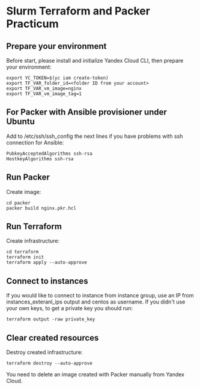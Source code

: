 # Slurm Terraform and Packer Practicum
## Prepare your environment
Before start, please install and initialize Yandex Cloud CLI, then prepare your environment:
```
export YC_TOKEN=$(yc iam create-token)
export TF_VAR_folder_id=<folder ID from your account>
export TF_VAR_vm_image=nginx
export TF_VAR_vm_image_tag=1
```
## For Packer with Ansible provisioner under Ubuntu
Add to /etc/ssh/ssh_config the next lines if you have problems with ssh connection for Ansible:
```
PubkeyAcceptedAlgorithms ssh-rsa
HostkeyAlgorithms ssh-rsa
```
## Run Packer
Create image:
```
cd packer
packer build nginx.pkr.hcl
```
## Run Terraform
Create infrastructure:
```
cd terraform
terraform init
terraform apply --auto-approve
```
## Connect to instances
If you would like to connect to instance from instance group, use an IP from instances_exteranl_ips output and centos as username.
If you didn't use your own keys, to get a private key you should run:
```
terraform output -raw private_key
```
## Clear created resources
Destroy created infrastructure:
```
terraform destroy --auto-approve
```
You need to delete an image created with Packer manually from Yandex Cloud.